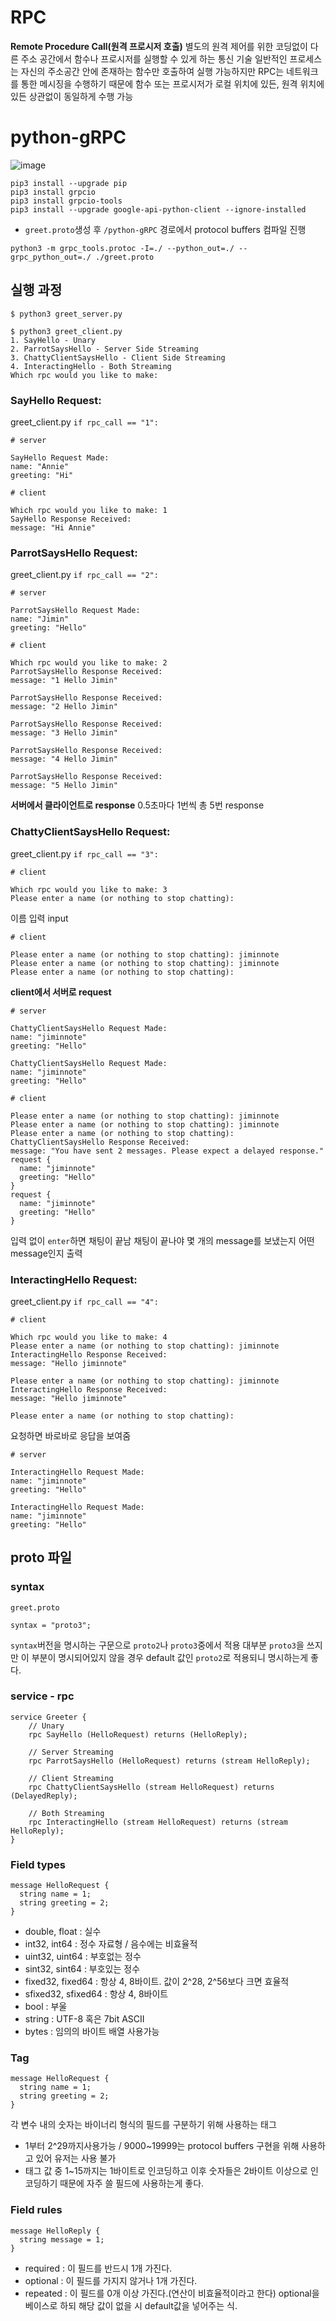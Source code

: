 # RPC
**Remote Procedure Call(원격 프로시저 호출)**
별도의 원격 제어를 위한 코딩없이 다른 주소 공간에서 함수나 프로시저를 실행할 수 있게 하는 통신 기술
일반적인 프로세스는 자신의 주소공간 안에 존재하는 함수만 호출하여 실행 가능하지만
RPC는 네트워크를 통한 메시징을 수행하기 때문에 함수 또는 프로시저가 로컬 위치에 있든, 원격 위치에 있든 상관없이 동일하게 수행 가능

# python-gRPC

![image](https://user-images.githubusercontent.com/95075455/195239844-9491dbfb-df9b-44b4-ab5f-5828a0faad59.png)

```
pip3 install --upgrade pip
pip3 install grpcio
pip3 install grpcio-tools
pip3 install --upgrade google-api-python-client --ignore-installed
```
* `greet.proto`생성 후 `/python-gRPC` 경로에서 protocol buffers 컴파일 진행
```
python3 -m grpc_tools.protoc -I=./ --python_out=./ --grpc_python_out=./ ./greet.proto
```

## 실행 과정
```
$ python3 greet_server.py
```
```
$ python3 greet_client.py
1. SayHello - Unary
2. ParrotSaysHello - Server Side Streaming
3. ChattyClientSaysHello - Client Side Streaming
4. InteractingHello - Both Streaming
Which rpc would you like to make: 
```
### SayHello Request:
greet_client.py
`if rpc_call == "1":`
```
# server

SayHello Request Made:
name: "Annie"
greeting: "Hi"
```
```
# client

Which rpc would you like to make: 1
SayHello Response Received:
message: "Hi Annie"
```

### ParrotSaysHello Request:
greet_client.py
`if rpc_call == "2":`
```
# server

ParrotSaysHello Request Made:
name: "Jimin"
greeting: "Hello"
```
```
# client

Which rpc would you like to make: 2
ParrotSaysHello Response Received:
message: "1 Hello Jimin"

ParrotSaysHello Response Received:
message: "2 Hello Jimin"

ParrotSaysHello Response Received:
message: "3 Hello Jimin"

ParrotSaysHello Response Received:
message: "4 Hello Jimin"

ParrotSaysHello Response Received:
message: "5 Hello Jimin"
```
**서버에서 클라이언트로 response**
0.5초마다 1번씩 총 5번 response


### ChattyClientSaysHello Request:
greet_client.py
`if rpc_call == "3":`
```
# client

Which rpc would you like to make: 3
Please enter a name (or nothing to stop chatting):
```
이름 입력 input
```
# client

Please enter a name (or nothing to stop chatting): jiminnote
Please enter a name (or nothing to stop chatting): jiminnote
Please enter a name (or nothing to stop chatting): 
```
**client에서 서버로 request**
```
# server

ChattyClientSaysHello Request Made:
name: "jiminnote"
greeting: "Hello"

ChattyClientSaysHello Request Made:
name: "jiminnote"
greeting: "Hello"
```

```
# client

Please enter a name (or nothing to stop chatting): jiminnote
Please enter a name (or nothing to stop chatting): jiminnote
Please enter a name (or nothing to stop chatting): 
ChattyClientSaysHello Response Received:
message: "You have sent 2 messages. Please expect a delayed response."
request {
  name: "jiminnote"
  greeting: "Hello"
}
request {
  name: "jiminnote"
  greeting: "Hello"
}
```
입력 없이 `enter`하면 채팅이 끝남
채팅이 끝나야 몇 개의 message를 보냈는지 어떤 message인지 출력

### InteractingHello Request:
greet_client.py
`if rpc_call == "4":`
```
# client

Which rpc would you like to make: 4
Please enter a name (or nothing to stop chatting): jiminnote
InteractingHello Response Received: 
message: "Hello jiminnote"

Please enter a name (or nothing to stop chatting): jiminnote
InteractingHello Response Received: 
message: "Hello jiminnote"

Please enter a name (or nothing to stop chatting): 
```
요청하면 바로바로 응답을 보여줌
```
# server

InteractingHello Request Made:
name: "jiminnote"
greeting: "Hello"

InteractingHello Request Made:
name: "jiminnote"
greeting: "Hello"
```

## proto 파일
### syntax
`greet.proto`
```
syntax = "proto3"; 
```
`syntax`버전을 명시하는 구문으로 `proto2`나 `proto3`중에서 적용
대부분 `proto3`을 쓰지만 이 부분이 명시되어있지 않을 경우 default 값인 `proto2`로 적용되니 명시하는게 좋다.

### service - rpc
```
service Greeter {
	// Unary
	rpc SayHello (HelloRequest) returns (HelloReply);

	// Server Streaming
	rpc ParrotSaysHello (HelloRequest) returns (stream HelloReply);
	
	// Client Streaming
	rpc ChattyClientSaysHello (stream HelloRequest) returns (DelayedReply);

	// Both Streaming
	rpc InteractingHello (stream HelloRequest) returns (stream HelloReply);
}
```

### Field types
```
message HelloRequest {
  string name = 1;
  string greeting = 2;
}
```
* double, float : 실수
* int32, int64 : 정수 자료형 / 음수에는 비효율적
* uint32, uint64 : 부호없는 정수
* sint32, sint64 : 부호있는 정수
* fixed32, fixed64 : 항상 4, 8바이트. 값이 2^28, 2^56보다 크면 효율적
* sfixed32, sfixed64 : 항상 4, 8바이트
* bool : 부울
* string : UTF-8 혹은 7bit ASCII 
* bytes : 임의의 바이트 배열 사용가능

### Tag
```
message HelloRequest {
  string name = 1;
  string greeting = 2;
}
```
각 변수 내의 숫자는 바이너리 형식의 필드를 구분하기 위해 사용하는 태그
* 1부터 2^29까지사용가능 / 9000~19999는 protocol buffers 구현을 위해 사용하고 있어 유저는 사용 불가
* 태그 값 중 1~15까지는 1바이트로 인코딩하고 이후 숫자들은 2바이트 이상으로 인코딩하기 때문에 자주 쓸 필드에 사용하는게 좋다.


### Field rules
```
message HelloReply {
  string message = 1;
}
```
* required : 이 필드를 반드시 1개 가진다.
* optional : 이 필드를 가지지 않거나 1개 가진다.
* repeated : 이 필드를 0개 이상 가진다.(연산이 비효율적이라고 한다)
optional을 베이스로 하되 해당 값이 없을 시 default값을 넣어주는 식.



